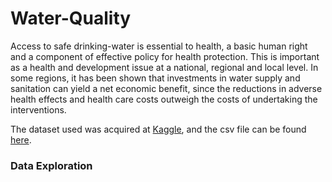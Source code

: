 # Water-Quality


Access to safe drinking-water is essential to health, a basic human right and a component of effective policy for health protection. This is important as a health and development issue at a national, regional and local level. In some regions, it has been shown that investments in water supply and sanitation can yield a net economic benefit, since the reductions in adverse health effects and health care costs outweigh the costs of undertaking the interventions. 



The dataset used was acquired at [Kaggle](https://www.kaggle.com/adityakadiwal/water-potability?select=water_potability.csv), and the csv file can be found [here](https://github.com/julie9843/Water-Quality/blob/main/water_potability.csv). 


### Data Exploration 
